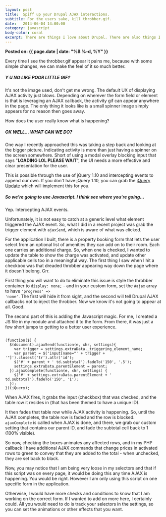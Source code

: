 ```yaml
---
layout: post
title:  Spiff up your Drupal AJAX interactions.
subtitle: For the users sake, kill throbber.gif.
date:   2014-06-04 14:00:00
category: javascript
body-color: coral
excerpt: There are things I love about Drupal. There are also things I flat out hate about Drupal, too. One of them is the throbber.gif activity indicator. Guys, we can do better. Let's add some shine.
---
```


**Posted on: {{ page.date | date: "%B %-d, %Y" }}**

Every time I see the throbber.gif appear it pains me, because with some simple changes, we can make the feel of it so much better.

##### Y U NO LIKE POOR LITTLE GIF?

It's not the image used, don't get me wrong. The default UX of displaying AJAX activity just blows. Depending on wherever the form field
or element is that is leveraging an AJAX callback, the activity gif can appear anywhere in the page. The only thing it looks like is a small
spinner image simply appears for no reason then goes away.

How does the user really know what is happening?

##### OK WELL... WHAT CAN WE DO?

One way I recently approached this was taking a step back and looking at the bigger picture. Indicating activity is more than just having
a spinner on the screen somewhere. Short of using a modal overlay blocking input that says "**LOADING LOL PLEASE WAIT**", the UI needs a more effective
and clear presentation for the user.

This is possible through the use of jQuery 1.10 and intercepting events to append our own. If you don't have jQuery 1.10, you can grab the
[jQuery Update](http://drupal.org/project/jquery_update) which will implement this for you.

##### So we're going to use Javascript. I think see where you're going...

Yep. Intercepting AJAX events.

Unfortunately, it is not easy to catch at a generic level what element triggered the AJAX event. So, what I did in a recent project was grab
the trigger element with <code>ajaxSend</code>, which is aware of what was clicked.

For the application I built, there is a property booking form that lets the user select from an optional list of amenities they can add on to their room.
Each one carries an additional charge. So, when one is checked, I wanted to update the table to show the charge was activated, and update other
applicable cells too in a meaningful way. The first thing I saw when I hit a checkbox was that dreaded throbber appearing way down the page
where it doesn't belong. Grr.

First thing you will want to do to eliminate this issue is style the throbber container to <code>display: none;</code> - and in your custom form,
set the <code>#ajax</code> array to have <code>'progress' => 'none'</code>. The first will hide it from sight, and the second will tell
Drupal AJAX callbacks not to inject the throbber. Now we know it's not going to appear at all. Good.

The second part of this is adding the Javascript magic. For me, I created a JS file in my module and attached it to the form. From there, it was just
a few short jumps to getting to a better user experience.

<pre class="language-markup"><code class="language-javascript">
(function($) {
  $(document).ajaxSend(function(e, xhr, settings){
    var trigger = settings.extraData._triggering_element_name;
    var parent = $('input[name="' + trigger + '"]').closest('tr').attr('id');
    $('#' + parent + ' td.subtotal').fadeTo('150', '.5');
    settings.extraData.parentElement = parent;
  }).ajaxComplete(function(e, xhr, settings) {
    $('#' + settings.extraData.parentElement + ' td.subtotal').fadeTo('150', '1');
  });
})(jQuery);
</code></pre>

When AJAX fires, it grabs the input (checkbox) that was checked, and the table row it resides in (that has been themed to have a unique ID).

It then fades that table row while AJAX activity is happening. So, until the AJAX completes, the table row is faded and the row is blocked. <code>ajaxComplete</code>
is called when AJAX is done, and there, we grab our custom setting that contains our parent ID, and fade the subtotal cell back to 1 (100% visible).

So now, checking the boxes animates any affected rows, and in my PHP callback I have additional AJAX commands that change prices in activated rows to
green to convey that they are added to the total - when unchecked, they are set back to black.

Now, you may notice that I am being very loose in my selectors and that if this script was on every page, it would be doing this any time
AJAX is happening. You would be right. However I am only using this script on one specific form in the application.

Otherwise, I would have more checks and conditions to know that I am working on the correct form. If I wanted to add on more here, I certainly
could. All you would need to do is track your selectors in the settings, so you can set the animations or other effects that you want.